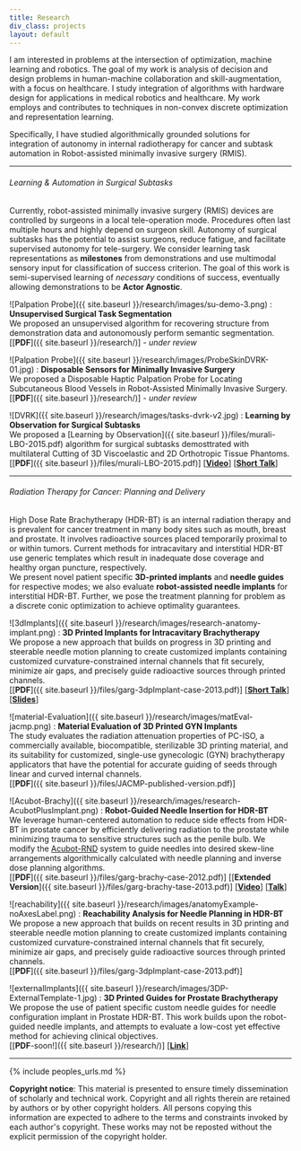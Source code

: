 ```yaml
---
title: Research
div_class: projects
layout: default
---
```



I am interested in problems at the intersection of optimization, machine learning and robotics. The goal of my work is analysis of decision and design problems in human-machine collaboration and skill-augmentation, with a focus on healthcare.
I study integration of algorithms with hardware design for applications in medical robotics and healthcare.  My work employs and contributes to techniques in non-convex discrete optimization and representation learning. 

Specifically, I have studied algorithmically grounded solutions for integration of autonomy in internal radiotherapy for cancer and subtask automation in Robot-assisted minimally invasive surgery (RMIS). 

---

###### Learning & Automation in Surgical Subtasks

Currently, robot-assisted minimally invasive surgery (RMIS) devices are controlled by surgeons in a local tele-operation mode. Procedures often last multiple hours and highly depend on surgeon skill. Autonomy of surgical subtasks has the potential to assist surgeons, reduce fatigue, and facilitate supervised autonomy for tele-surgery.  We consider learning task representations as **milestones** from demonstrations and use multimodal sensory input for classification of success criterion. The goal of this work is semi-supervised learning of *necessary* conditions of success, eventually allowing demonstrations to be **Actor Agnostic**.

![Palpation Probe]({{ site.baseurl }}/research/images/su-demo-3.png)
: **Unsupervised Surgical Task Segmentation**  
We proposed an unsupervised algorithm for recovering structure from demonstration data and autonomously perform semantic segmentation.  
\[[**PDF**]({{ site.baseurl }}/research/)\] - *under review*

![Palpation Probe]({{ site.baseurl }}/research/images/ProbeSkinDVRK-01.jpg)
: **Disposable Sensors for Minimally Invasive Surgery**  
We proposed a Disposable Haptic Palpation Probe for Locating Subcutaneous Blood Vessels in Robot-Assisted Minimally Invasive Surgery.  
\[[**PDF**]({{ site.baseurl }}/research/)\] - *under review*
<!--\[[**PDF**]({{ site.baseurl }}/files/mckinley-disposable-2015.pdf)\]-->

![DVRK]({{ site.baseurl }}/research/images/tasks-dvrk-v2.jpg)
: **Learning by Observation for Surgical Subtasks**  
We proposed a [Learning by Observation]({{ site.baseurl }}/files/murali-LBO-2015.pdf) algorithm for surgical subtasks demosttrated with multilateral Cutting of 3D Viscoelastic and 2D Orthotropic Tissue Phantoms.  
\[[**PDF**]({{ site.baseurl }}/files/murali-LBO-2015.pdf)\] \[[**Video**](http://www.youtube.com/watch?v=beVWB6NtAaA)\] \[[**Short Talk**](https://youtu.be/Eye92IXOkxE)\]

---

###### Radiation Therapy for Cancer: Planning and Delivery

High Dose Rate Brachytherapy (HDR-BT) is an internal radiation therapy and is prevalent for cancer treatment in many body sites such as mouth, breast and prostate. It involves radioactive sources placed temporarily proximal to or within tumors. 
Current methods for intracavitary and interstitial HDR-BT use generic templates which result in inadequate dose coverage and healthy organ puncture, respectively.  
We present novel patient specific **3D-printed implants** and **needle guides** for respective modes; we also evaluate **robot-assisted needle implants** for interstitial HDR-BT. Further, we pose the treatment planning for problem as a discrete conic optimization to achieve optimality guarantees. 

![3dImplants]({{ site.baseurl }}/research/images/research-anatomy-implant.png)
: **3D Printed Implants for Intracavitary Brachytherapy**  
We propose a new approach that builds on progress in 3D printing and steerable needle motion planning to create customized implants containing customized curvature-constrained internal channels that fit securely, minimize air gaps, and precisely guide radioactive sources through printed channels.  
\[[**PDF**]({{ site.baseurl }}/files/garg-3dpImplant-case-2013.pdf)\] \[[**Short Talk**](https://youtu.be/sLnrddnAGks?list=PLOyuQaVrp4qqNdUbezfWvP8qtmKDuYzLS)\] \[[**Slides**](http://www.eecs.berkeley.edu/XRG/BEARS/2014/presentations/garg.pptx)\]

![material-Evaluation]({{ site.baseurl }}/research/images/matEval-jacmp.png)
: **Material Evaluation of 3D Printed GYN Implants**  
The study evaluates the radiation attenuation properties of PC-ISO, a commercially available, biocompatible, sterilizable 3D printing material, and its suitability for customized, single-use gynecologic (GYN) brachytherapy applicators that have the potential for accurate guiding of seeds through linear and curved internal channels.  
\[[**PDF**]({{ site.baseurl }}/files/JACMP-published-version.pdf)\]

![Acubot-Brachy]({{ site.baseurl }}/research/images/research-AcubotPlusImplant.png)
: **Robot-Guided Needle Insertion for HDR-BT**  
We leverage human-centered automation to reduce side effects from HDR-BT in prostate cancer by efficiently delivering radiation to the prostate while minimizing trauma to sensitive structures such as the penile bulb. We modify the [Acubot-RND](http://urobotics.urology.jhu.edu/projects/RND/) system to guide needles into desired skew-line arrangements algorithmically calculated with needle planning and inverse dose planning algorithms.  
\[[**PDF**]({{ site.baseurl }}/files/garg-brachy-case-2012.pdf)\] \[[**Extended Version**]({{ site.baseurl }}/files/garg-brachy-tase-2013.pdf)\] \[[**Video**](https://youtu.be/Kk_wHiu8nGg)\] \[[**Talk**](https://youtu.be/TGEIRpbuS_I)\]

![reachability]({{ site.baseurl }}/research/images/anatomyExample-noAxesLabel.png)
: **Reachability Analysis for Needle Planning in HDR-BT**  
We propose a new approach that builds on recent results in 3D printing and steerable needle motion planning to create customized implants containing customized curvature-constrained internal channels that fit securely, minimize air gaps, and precisely
guide radioactive sources through printed channels.  
\[[**PDF**]({{ site.baseurl }}/files/garg-3dpImplant-case-2013.pdf)\]

<!--![externalImplants]({{ site.baseurl }}/research/images/comingSoon.jpg) -->
![externalImplants]({{ site.baseurl }}/research/images/3DP-ExternalTemplate-1.jpg)
: **3D Printed Guides for Prostate Brachytherapy**  
We propose the use of patient specific custom needle guides for needle configuration implant in Prostate HDR-BT. This work builds upon the robot-guided needle implants, and attempts to evaluate a low-cost yet effective method for achieving clinical objectives.  
\[[**PDF**-soon!]({{ site.baseurl }}/research/)\] \[[**Link**](http://www.sciencedirect.com/science/article/pii/S1538472114004863)\] 

---

{% include peoples_urls.md %}
<div id="footer">
<b>Copyright notice</b>: This material is presented to ensure timely dissemination of scholarly and technical work. Copyright and all rights therein are retained by authors or by other copyright holders. All persons copying this information are expected to adhere to the terms and constraints invoked by each author's copyright. These works may not be reposted without the explicit permission of the copyright holder.
</div>
